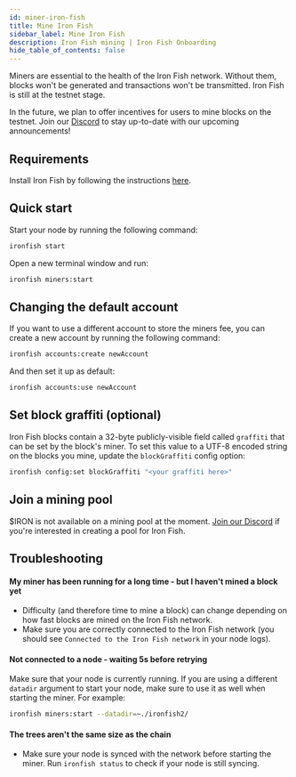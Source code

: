```yaml
---
id: miner-iron-fish
title: Mine Iron Fish
sidebar_label: Mine Iron Fish
description: Iron Fish mining | Iron Fish Onboarding
hide_table_of_contents: false
---
```


Miners are essential to the health of the Iron Fish network. Without them, blocks won't be generated and transactions won't be transmitted. Iron Fish is still at the testnet stage.

In the future, we plan to offer incentives for users to mine blocks on the testnet. Join our [Discord](https://discord.gg/EkQkEcm8DH) to stay up-to-date with our upcoming announcements!

## Requirements
Install Iron Fish by following the instructions [here](onboarding/installation.md).

## Quick start
Start your node by running the following command:
```sh
ironfish start
```

Open a new terminal window and run:
```sh
ironfish miners:start
```

## Changing the default account
If you want to use a different account to store the miners fee, you can create a new account by running the following command:
```sh
ironfish accounts:create newAccount
```

And then set it up as default:
```sh
ironfish accounts:use newAccount
```

## Set block graffiti (optional)

Iron Fish blocks contain a 32-byte publicly-visible field called `graffiti` that can be set by the block's miner. To set this value to a UTF-8 encoded string on the blocks you mine, update the `blockGraffiti` config option:

```sh
ironfish config:set blockGraffiti "<your graffiti here>"
```

## Join a mining pool
$IRON is not available on a mining pool at the moment. [Join our Discord](https://discord.gg/EkQkEcm8DH) if you're interested in creating a pool for Iron Fish.

## Troubleshooting

#### My miner has been running for a long time - but I haven't mined a block yet
- Difficulty (and therefore time to mine a block) can change depending on how fast blocks are mined on the Iron Fish network.
- Make sure you are correctly connected to the Iron Fish network (you should see `Connected to the Iron Fish network` in your node logs).

#### Not connected to a node - waiting 5s before retrying
Make sure that your node is currently running. If you are using a different `datadir` argument to start your node, make sure to use it as well when starting the miner. For example:

```sh
ironfish miners:start --datadir=~./ironfish2/
```

#### The trees aren't the same size as the chain
- Make sure your node is synced with the network before starting the miner. Run `ironfish status` to check if your node is still syncing.
